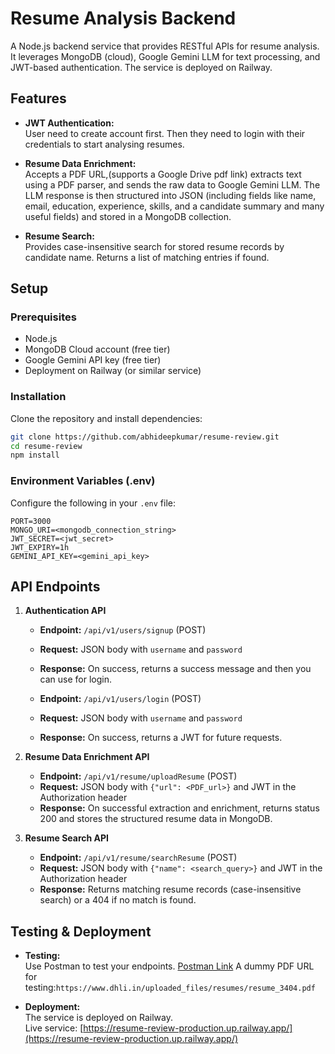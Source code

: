 # Resume Analysis Backend

A Node.js backend service that provides RESTful APIs for resume analysis. It leverages MongoDB (cloud), Google Gemini LLM for text processing, and JWT-based authentication. The service is deployed on Railway.

## Features

- **JWT Authentication:**  
  User need to create account first. Then they need to login with their credentials to start analysing resumes.
- **Resume Data Enrichment:**  
  Accepts a PDF URL,(supports a Google Drive pdf link) extracts text using a PDF parser, and sends the raw data to Google Gemini LLM. The LLM response is then structured into JSON (including fields like name, email, education, experience, skills, and a candidate summary and many useful fields) and stored in a MongoDB collection.

- **Resume Search:**  
  Provides case-insensitive search for stored resume records by candidate name. Returns a list of matching entries if found.

## Setup

### Prerequisites

- Node.js
- MongoDB Cloud account (free tier)
- Google Gemini API key (free tier)
- Deployment on Railway (or similar service)

### Installation

Clone the repository and install dependencies:

```bash
git clone https://github.com/abhideepkumar/resume-review.git
cd resume-review
npm install
```

### Environment Variables (.env)

Configure the following in your `.env` file:

```env
PORT=3000
MONGO_URI=<mongodb_connection_string>
JWT_SECRET=<jwt_secret>
JWT_EXPIRY=1h
GEMINI_API_KEY=<gemini_api_key>
```

## API Endpoints

1. **Authentication API**

   - **Endpoint:** `/api/v1/users/signup` (POST)
   - **Request:** JSON body with `username` and `password`
   - **Response:** On success, returns a success message and then you can use for login.

   - **Endpoint:** `/api/v1/users/login` (POST)
   - **Request:** JSON body with `username` and `password`
   - **Response:** On success, returns a JWT for future requests.

2. **Resume Data Enrichment API**

   - **Endpoint:** `/api/v1/resume/uploadResume` (POST)
   - **Request:** JSON body with `{"url": <PDF_url>}` and JWT in the Authorization header
   - **Response:** On successful extraction and enrichment, returns status 200 and stores the structured resume data in MongoDB.

3. **Resume Search API**
   - **Endpoint:** `/api/v1/resume/searchResume` (POST)
   - **Request:** JSON body with `{"name": <search_query>}` and JWT in the Authorization header
   - **Response:** Returns matching resume records (case-insensitive search) or a 404 if no match is found.

## Testing & Deployment

- **Testing:**  
   Use Postman to test your endpoints.
  [Postman Link](https://www.postman.com/descent-module-saganist-43462673/workspace/my-workspace/request/42499024-a80db53f-3db7-423d-b09e-0e0daded2c30?action=share&creator=42499024&ctx=documentation&active-environment=42499024-bba7bb7b-e04d-4991-b093-6d1b13154738)
  A dummy PDF URL for testing:`https://www.dhli.in/uploaded_files/resumes/resume_3404.pdf`

- **Deployment:**  
  The service is deployed on Railway.  
  Live service: [https://resume-review-production.up.railway.app/](https://resume-review-production.up.railway.app/)
